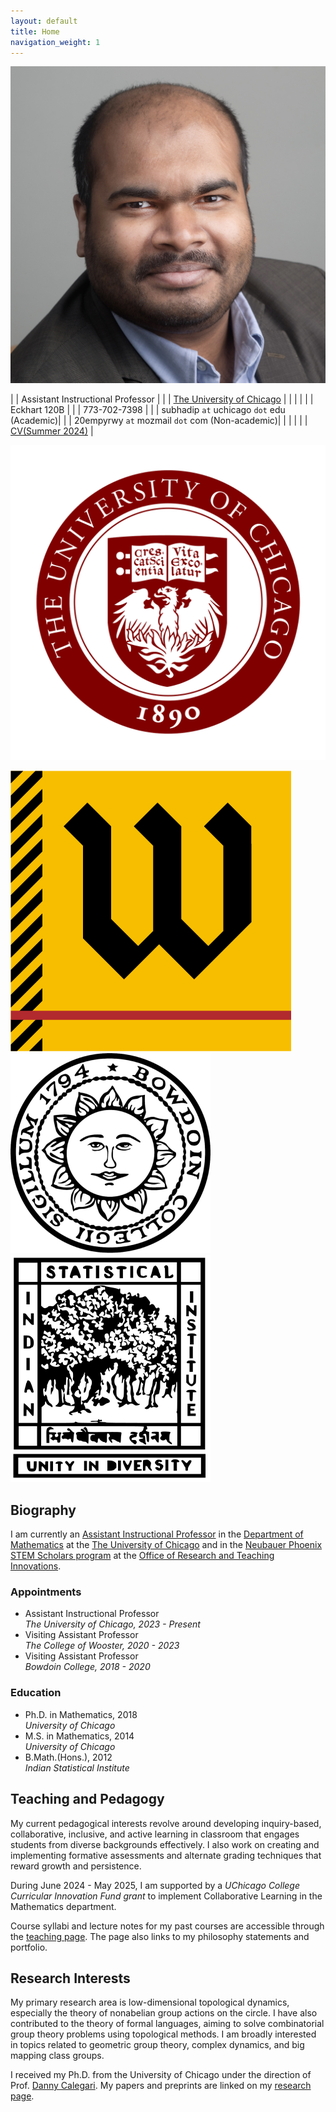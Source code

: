 ```yaml
---
layout: default
title: Home
navigation_weight: 1
---
```


<div class="about">
<div class="picture">

[![Subhadip Chowdhury](assets/photos/me_small.jpg)](assets/photos/)
</div>

<div class="mail">

|        | Assistant Instructional Professor |
|        | [The University of Chicago](https://www.uchicago.edu)  |
|        |    |
| <i class="fa-solid fa-map-location-dot"></i> | Eckhart 120B |
| <i class="fa-solid fa-phone-volume"></i> | 773-702-7398 |
| <i class="fa-solid fa-envelope"></i> | subhadip `at` uchicago `dot` edu (Academic)|
| <i class="fa-regular fa-envelope"></i> | 20empyrwy `at` mozmail `dot` com (Non-academic)|
|        |    |
| <i class="fa-solid fa-file-pdf"></i> | [CV(Summer 2024)](assets/CV.pdf) |

</div>
<div class="shield">
  <div class="current">
  
  ![The University of Chicago](assets/logos/UChicago_seal.svg "Crescat scientia; vita excolatur")
  </div>
  <div class="old">
  
   [![The College of Wooster](assets/logos/Wooster_seal.png "Ex Uno Fonte")](https://wooster.edu/)
   [![Bowdoin College](assets/logos/bowdoin_seal.png "Ut Aquila Versus Coelum")](https://www.bowdoin.edu/)
   [![Indian Statistical Institute](assets/logos/isi_logo.png "भिन्नेष्वैक्यस्य दर्शनम्")](https://www.isibang.ac.in/)
  </div>
</div>

</div>

<div class='anchor'>

## Biography

I am currently an [Assistant Instructional Professor](https://mathematics.uchicago.edu/people/profile/subhadip-chowdhury/) in the [Department of Mathematics](https://mathematics.uchicago.edu/) at the [The University of Chicago](https://www.uchicago.edu/) and in the [Neubauer Phoenix STEM Scholars program](https://college.uchicago.edu/phoenix-stem) at the [Office of Research and Teaching Innovations](https://college.uchicago.edu/academics/office-research-and-teaching-innovations).

<div class='experience'>

### Appointments ###

* Assistant Instructional Professor <br> 
  _The University of Chicago, 2023 - Present_
* Visiting Assistant Professor <br> 
  _The College of Wooster, 2020 - 2023_
* Visiting Assistant Professor <br> 
  _Bowdoin College, 2018 - 2020_

</div>

<div class='education'>

### Education ###

* Ph.D. in Mathematics, 2018<br>
  _University of Chicago_
* M.S. in Mathematics, 2014<br>
  _University of Chicago_
* B.Math.(Hons.), 2012<br>
  _Indian Statistical Institute_

</div>

</div>

<div class='anchor'>

## Teaching and Pedagogy

My current pedagogical interests revolve around developing inquiry-based, collaborative, inclusive, and active learning in classroom that engages students from diverse backgrounds effectively. I also work on creating and implementing formative assessments and alternate grading techniques that reward growth and persistence.

During June 2024 - May 2025, I am supported by a <i>UChicago College Curricular Innovation Fund grant</i> to implement Collaborative Learning in the Mathematics department.

Course syllabi and lecture notes for my past courses are accessible through the [teaching page](teaching). The page also links to my philosophy statements and portfolio.

</div>

<div class='anchor'>

## Research Interests

My primary research area is low-dimensional topological dynamics, especially the theory of nonabelian group actions on the circle. I have also contributed to the theory of formal languages, aiming to solve combinatorial group theory problems using topological methods. I am broadly interested in topics related to geometric group theory, complex dynamics, and big mapping class groups. 

I received my Ph.D. from the University of Chicago under the direction of Prof. [Danny Calegari](http://math.uchicago.edu/~dannyc/). My papers and preprints are linked on my [research page](research).

</div>


